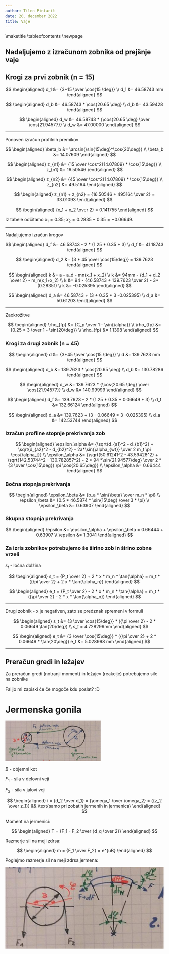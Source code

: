 ```yaml
---
author: Tilen Pintarič
date: 20. december 2022
title: Vaje
---
```


\maketitle
\tableofcontents
\newpage

## Nadaljujemo z izračunom zobnika od prejšnje vaje

## Krogi za prvi zobnik (n = 15)

$$
\begin{aligned}
    d_1 &= {3*15 \over \cos{15 \deg}} \\
    d_1 &= 46.58743 mm
\end{aligned}
$$

$$
\begin{aligned}
    d_b &= 46.58743 * \cos{20.65 \deg} \\
    d_b &= 43.59428
\end{aligned}
$$

$$
\begin{aligned}
    d_w &= 46.58743 * {\cos{20.65 \deg} \over \cos{21.94577}} \\
    d_w &= 47.00000
\end{aligned}
$$

---

Ponoven izračun profilnih premikov

$$
\begin{aligned}
    \beta_b &= \arcsin{\sin{15\deg}*\cos{20\deg}} \\
    \beta_b &= 14.07609
\end{aligned}
$$

$$
\begin{aligned}
    z_{n1} &= {15 \over \cos^2{14.07809} * \cos{15\deg}} \\
    z_{n1} &= 16.50546
\end{aligned}
$$

$$
\begin{aligned}
    z_{n2} &= {45 \over \cos^2{14.07809} * \cos{15\deg}} \\
    z_{n2} &= 49.5164
\end{aligned}
$$

$$
\begin{aligned}
    z_{n1} + z_{n2} = {16.50546 + 495164 \over 2} = 33.01093
\end{aligned}
$$

$$
\begin{aligned}
    {x_1 + x_2 \over 2} = 0.141755
\end{aligned}
$$

Iz tabele odčitamo  $x_1=0.35$; $x_2=0.2835-0.35=-0.06649$.

---

Nadaljujemo izračun krogov

$$
\begin{aligned}
    d_f &= 46.58743 - 2 * (1.25 * 0.35 + 3) \\
    d_f &= 41.18743
\end{aligned}
$$

$$
\begin{aligned}
    d_2 &= {3 * 45 \over \cos{15\deg}} = 139.7623
\end{aligned}
$$

$$
\begin{aligned}
    k &= a - a_d - mn(x_1 + x_2) \\
    k &= 94mm - {d_1 + d_2 \over 2} - m_n(x_1+x_2) \\
    k &= 94 - {46.58743 + 139.7623 \over 2} - 3*(0.28351) \\
    k &= -0.025395
\end{aligned}
$$

$$
\begin{aligned}
    d_a &= 46.58743 + (3 + 0.35 * 3 -0.025395) \\
    d_a &= 50.61203
\end{aligned}
$$

---

Zaokrožitve

$$
\begin{aligned}
    \rho_{fp} &= {C_p \over 1 - \sin{\alpha}} \\
    \rho_{fp} &= {0.25 * 3 \over 1 - \sin{20\deg}} \\
    \rho_{fp} &= 1.1398
\end{aligned}
$$

### Krogi za drugi zobnik (n = 45)

$$
\begin{aligned}
    d &= {3*45 \over \cos{15 \deg}} \\
    d &= 139.7623 mm
\end{aligned}
$$

$$
\begin{aligned}
    d_b &= 139.7623 * \cos{20.65 \deg} \\
    d_b &= 130.78286
\end{aligned}
$$

$$
\begin{aligned}
    d_w &= 139.7623 * {\cos{20.65 \deg} \over \cos{21.94577}} \\
    d_w &= 140.99999
\end{aligned}
$$

$$
\begin{aligned}
    d_f &= 139.7623 - 2 * (1.25 * 0.35 + 0.06649 * 3) \\
    d_f &= 132.66124
\end{aligned}
$$

$$
\begin{aligned}
    d_a &= 139.7623 + (3 - 0.06649 * 3 -0.025395) \\
    d_a &= 142.53744
\end{aligned}
$$

### Izračun profilne stopnje prekrivanja zob

$$
\begin{aligned}
    \epsilon_\alpha &= {\sqrt{d_{a1}^2 - d_{b1}^2} + \sqrt{d_{a2}^2 - d_{b2}^2} - 2a*\sin{\alpha_{wt}} \over 2 m_t \pi \cos{\alpha_t}} \\
    \epsilon_\alpha &= {\sqrt{50.61241^2 - 43.59428^2} + \sqrt{142.53744^2 - 130.782857^2} - 2 * 94 *\sin{21.94577\deg} \over 2 * {3 \over \cos{15\deg}} \pi \cos{20.65\deg}} \\
    \epsilon_\alpha &= 0.66444
\end{aligned}
$$

### Bočna stopnja prekrivanja

$$
\begin{aligned}
    \epsilon_\beta &= {b_a * \sin{\beta} \over m_n * \pi} \\
    \epsilon_\beta &= {0.5 * 46.5874 * \sin{15\deg} \over 3 * \pi} \\
    \epsilon_\beta &= 0.63907
\end{aligned}
$$

### Skupna stopnja prekrivanja

$$
\begin{aligned}
    \epsilon &= \epsilon_\alpha + \epsilon_\beta = 0.66444 + 0.63907 \\
    \epsilon &= 1.3041
\end{aligned}
$$

### Za izris zobnikov potrebujemo še širino zob in širino zobne vrzeli

$s_t$ - ločna dolžina

$$
\begin{aligned}
    s_t = {P_t \over 2} + 2 * x * m_n * \tan{\alpha} = m_t * ({\pi \over 2} + 2 x * \tan{\alpha_n})
\end{aligned}
$$

$$
\begin{aligned}
    e_t = {P_t \over 2} - 2 * x * m_n * \tan{\alpha} = m_t * ({\pi \over 2} - 2 * x * \tan{\alpha_n})
\end{aligned}
$$

---

Drugi zobnik - x je negativen, zato se predznak spremeni v formuli

$$
\begin{aligned}
    s_t &= {3 \over \cos{15\deg}} * ({\pi \over 2} - 2 * 0.06649 \tan{20\deg}) \\
    s_t = 4.728299mm
\end{aligned}
$$

$$
\begin{aligned}
    e_t &= {3 \over \cos{15\deg}} * ({\pi \over 2} + 2 * 0.06649 * \tan{20\deg})
    e_t &= 5.028998 mm
\end{aligned}
$$

---

## Preračun gredi in ležajev
Za preračun gredi (notranji moment) in ležajev (reakcije) potrebujemo sile na zobnike

Falijo mi zapiski če če mogoče kdu poslat? :D

# Jermenska gonila

![jermenska gonila](jermenska-gonila.png)

$B$ - objemni kot 

$F_1$ - sila v delovni veji

$F_2$ - sila v jalovi veji

$$
\begin{aligned}
    i = {d_2 \over d_1} = {\omega_1 \over \omega_2} = ({z_2 \over z_1}) && \text{samo pri zobatih jermenih in jermenica}
\end{aligned}
$$

Moment na jermenici:

$$
\begin{aligned}
    T = {F_1 - F_2 \over {d_q \over 2}}
\end{aligned}
$$

Razmerje sil na meji zdrsa:

$$
\begin{aligned}
    m = {F_1 \over F_2} = e^{uB}
\end{aligned}
$$

Poglejmo razmerje sil na meji zdrsa jermena:

![razmerje sil na meji zdrsa](razmerje-sil-na-meji-zdrsa.png)



